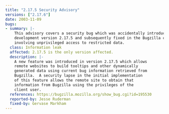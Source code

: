 ```yaml
---
title: "2.17.5 Security Advisory"
versions: ["2.17.6"]
date: 2003-11-09
bugs:
- summary: |-
    This advisory covers a security bug which was accidentally introduced in
    development version 2.17.5 and subsequently fixed in the Bugzilla code
    involving unprivileged access to restricted data.
  class: Information leak
  affected: 2.17.5 is the only version affected.
  description: |-
    A new feature was introduced in version 2.17.5 which allows
    remote websites to build tooltips and other dynamically
    generated data using current bug information retrieved from
    Bugzilla.  A security lapse in the initial implementation
    of this feature allows the remote site to obtain that
    information from Bugzilla using the privileges of the
    client user.
  references: https://bugzilla.mozilla.org/show_bug.cgi?id=195530
  reported-by: Jesse Ruderman
  fixed-by: Gervase Markham
---
```

